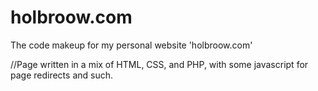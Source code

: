 # holbroow.com

The code makeup for my personal website 'holbroow.com'

//Page written in a mix of HTML, CSS, and PHP, with some javascript for page redirects and such.
